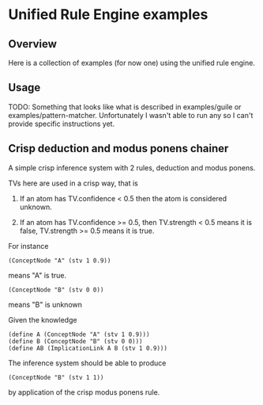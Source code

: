 Unified Rule Engine examples
============================

Overview
--------

Here is a collection of examples (for now one) using the unified rule
engine.

Usage
-----

TODO: Something that looks like what is described in examples/guile or
examples/pattern-matcher. Unfortunately I wasn't able to run any so I
can't provide specific instructions yet.

Crisp deduction and modus ponens chainer
----------------------------------------

A simple crisp inference system with 2 rules, deduction and modus
ponens.

TVs here are used in a crisp way, that is

1. If an atom has TV.confidence < 0.5 then the atom is considered
unknown.

2. If an atom has TV.confidence >= 0.5, then TV.strength < 0.5 means
it is false, TV.strength >= 0.5 means it is true.

For instance
```
(ConceptNode "A" (stv 1 0.9))
```
means "A" is true.
```
(ConceptNode "B" (stv 0 0))
```
means "B" is unknown

Given the knowledge
```
(define A (ConceptNode "A" (stv 1 0.9)))
(define B (ConceptNode "B" (stv 0 0)))
(define AB (ImplicationLink A B (stv 1 0.9)))
```
The inference system should be able to produce
```
(ConceptNode "B" (stv 1 1))
```
by application of the crisp modus ponens rule.
